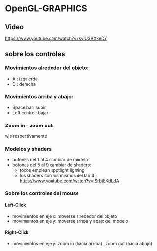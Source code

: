 # OpenGL-GRAPHICS

## Video

https://www.youtube.com/watch?v=kvlU3VXkeDY

## sobre los controles

### Movimientos alrededor del objeto:

- A : izquierda
- D : derecha

### Movimientos arriba y abajo:
- Space bar: subir
- Left control: bajar

### Zoom in - zoom out:

w,s respectivamente

### Modelos y shaders

- botones del 1 al 4 cambiar de modelo
- botones del 5 al 9 cambiar de shaders:
  - todos emplean spotlight lighting
  - los shaders son los mismos del lab 4 : https://www.youtube.com/watch?v=iSrbtBKdLdA

### Sobre los controles del mouse

#### Left-Click

- movimientos en eje x: moverse alrededor del objeto
- movimeintos en eje y: moverse arriba y abajo del modelo

#### Right-Click

- movimeintos en eje y: zoom in (hacia arriba) , zoom out (hacia abajo)
